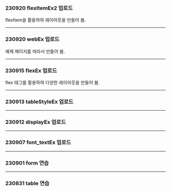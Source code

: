 ### 230920 flexItemEx2 업로드 ###
flexItem을 활용하여 레이아웃을 만들어 봄.

 - - - - - 

### 230920 webEx 업로드 ###
예제 페이지를 따라서 만들어 봄.

 - - - - -

### 230915 flexEx 업로드 ###
flex 태그를 활용하여 다양한 레이아웃을 만들어 봄.

 - - - - -

### 230913 tableStyleEx 업로드 ###

 - - - - -

### 230912 displayEx 업로드 ###

 - - - - -

### 230907 font_textEx 업로드 ###

 - - - - -

### 230901 form 연습 ###

 - - - - -

### 230831 table 연습 ###





